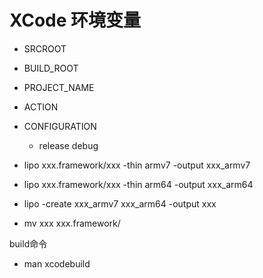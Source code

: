 # XCode 环境变量

* SRCROOT
* BUILD_ROOT
* PROJECT_NAME
* ACTION
* CONFIGURATION
	* release  debug
   
* lipo xxx.framework/xxx -thin armv7 -output xxx_armv7
* lipo xxx.framework/xxx -thin arm64 -output xxx_arm64
* lipo -create xxx_armv7 xxx_arm64 -output xxx
* mv xxx xxx.framework/


build命令
* man xcodebuild


